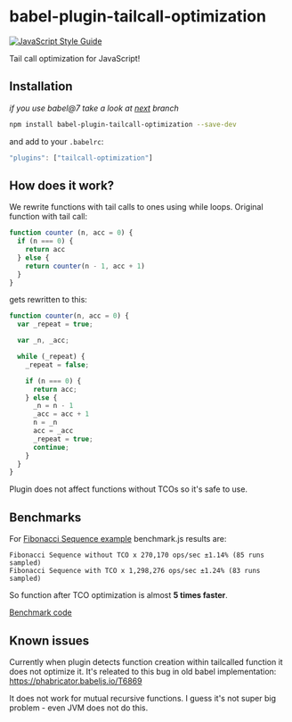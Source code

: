 # babel-plugin-tailcall-optimization
[![JavaScript Style Guide](https://img.shields.io/badge/code%20style-standard-brightgreen.svg)](http://standardjs.com/)

Tail call optimization for JavaScript!

## Installation

*if you use babel@7 take a look at [next](https://github.com/krzkaczor/babel-plugin-tailcall-optimization/tree/next) branch*

```bash
npm install babel-plugin-tailcall-optimization --save-dev
```

and add to your `.babelrc`:

```js
"plugins": ["tailcall-optimization"]
```


## How does it work?
We rewrite functions with tail calls to ones using while loops. Original function with tail call:
```js
function counter (n, acc = 0) {
  if (n === 0) {
    return acc
  } else {
    return counter(n - 1, acc + 1)
  }
}
```

gets rewritten to this:
```js
function counter(n, acc = 0) {
  var _repeat = true;

  var _n, _acc;

  while (_repeat) {
    _repeat = false;

    if (n === 0) {
      return acc;
    } else {
      _n = n - 1
      _acc = acc + 1
      n = _n
      acc = _acc
      _repeat = true;
      continue;
    }
  }
}
```
Plugin does not affect functions without TCOs so it's safe to use.

## Benchmarks
For [Fibonacci Sequence example](https://github.com/krzkaczor/babel-plugin-tailcall-optimization/blob/master/examples/fibonacciSeq.js) benchmark.js results are:

```
Fibonacci Sequence without TCO x 270,170 ops/sec ±1.14% (85 runs sampled)
Fibonacci Sequence with TCO x 1,298,276 ops/sec ±1.24% (83 runs sampled)
```

So function after TCO optimization is almost **5 times faster**.

[Benchmark code](https://github.com/krzkaczor/babel-plugin-tailcall-optimization/blob/master/benchmark/fibonacciSeq.js)
 
## Known issues
Currently when plugin detects function creation within tailcalled function it does not optimize it. It's releated to this bug in old babel implementation:  https://phabricator.babeljs.io/T6869

It does not work for mutual recursive functions. I guess it's not super big problem - even JVM does not do this.
